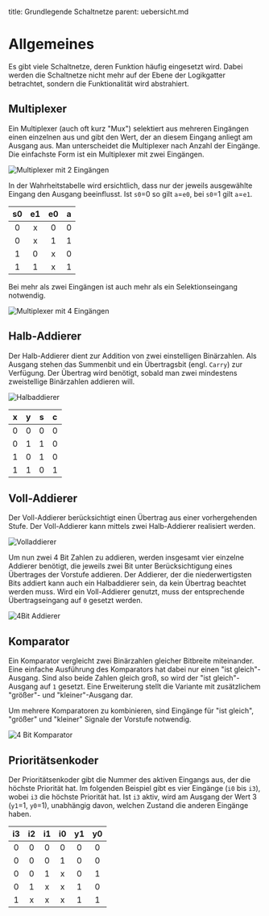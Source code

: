 title: Grundlegende Schaltnetze
parent: uebersicht.md

# Allgemeines
Es gibt viele Schaltnetze, deren Funktion häufig eingesetzt wird. Dabei werden die Schaltnetze nicht mehr auf der Ebene der Logikgatter betrachtet, sondern die Funktionalität wird abstrahiert.

## Multiplexer
Ein Multiplexer (auch oft kurz "Mux") selektiert aus mehreren Eingängen einen einzelnen aus und gibt den Wert, der an diesem Eingang anliegt am Ausgang aus. Man unterscheidet die Multiplexer nach Anzahl der Eingänge. Die einfachste Form ist ein Multiplexer mit zwei Eingängen.

![Multiplexer mit 2 Eingängen]({filename}mux2_symbol.svg)

In der Wahrheitstabelle wird ersichtlich, dass nur der jeweils ausgewählte Eingang den Ausgang beeinflusst. Ist <code>s0</code>=0 so gilt <code>a</code>=<code>e0</code>, bei <code>s0</code>=1 gilt <code>a</code>=<code>e1</code>.

s0|e1|e0|a
:-:|:-:|:-:|:-:
0|x|0|0
0|x|1|1
1|0|x|0
1|1|x|1

Bei mehr als zwei Eingängen ist auch mehr als ein Selektionseingang notwendig.

![Multiplexer mit 4 Eingängen]({filename}mux4_symbol.svg)

## Halb-Addierer
Der Halb-Addierer dient zur Addition von zwei einstelligen Binärzahlen. Als Ausgang stehen das Summenbit und ein Übertragsbit (engl. <code>Carry</code>)  zur Verfügung. Der Übertrag wird benötigt, sobald man zwei mindestens zweistellige Binärzahlen addieren will.

![Halbaddierer]({filename}halbaddierer_struktur.svg)

x|y|s|c
:-:|:-:|:-:|:-:
0|0|0|0
0|1|1|0
1|0|1|0
1|1|0|1

## Voll-Addierer
Der Voll-Addierer berücksichtigt einen Übertrag aus einer vorhergehenden Stufe. Der Voll-Addierer kann mittels zwei Halb-Addierer realisiert werden.

![Volladdierer]({filename}volladdierer_struktur.svg)

Um nun zwei 4 Bit Zahlen zu addieren, werden insgesamt vier einzelne Addierer benötigt, die jeweils zwei Bit unter Berücksichtigung eines Übertrages der Vorstufe addieren. Der Addierer, der die niederwertigsten Bits addiert kann auch ein Halbaddierer sein, da kein Übertrag beachtet werden muss. Wird ein Voll-Addierer genutzt, muss der entsprechende Übertragseingang auf <code>0</code> gesetzt werden.

![4Bit Addierer]({filename}ripple_carry_adder.svg)

## Komparator
Ein Komparator vergleicht zwei Binärzahlen gleicher Bitbreite miteinander. Eine einfache Ausführung des Komparators hat dabei nur einen "ist gleich"-Ausgang. Sind also beide Zahlen gleich groß, so wird der "ist gleich"-Ausgang auf <code>1</code> gesetzt. Eine Erweiterung stellt die Variante mit zusätzlichem "größer"- und "kleiner"-Ausgang dar.

Um mehrere Komparatoren zu kombinieren, sind Eingänge für "ist gleich", "größer" und "kleiner" Signale der Vorstufe notwendig.

![4 Bit Komparator]({filename}komparator_4bit.svg)

## Prioritätsenkoder
Der Prioritätsenkoder gibt die Nummer des aktiven Eingangs aus, der die höchste Priorität hat. Im folgenden Beispiel gibt es vier Eingänge (<code>i0</code> bis <code>i3</code>), wobei <code>i3</code> die höchste Priorität hat. Ist <code>i3</code> aktiv, wird am Ausgang der Wert 3 (<code>y1</code>=1, <code>y0</code>=1), unabhängig davon, welchen Zustand die anderen Eingänge haben.

i3|i2|i1|i0|y1|y0|
:-:|:-:|:-:|:-:|:-:|:-:
0|0|0|0|0|0
0|0|0|1|0|0
0|0|1|x|0|1
0|1|x|x|1|0
1|x|x|x|1|1
